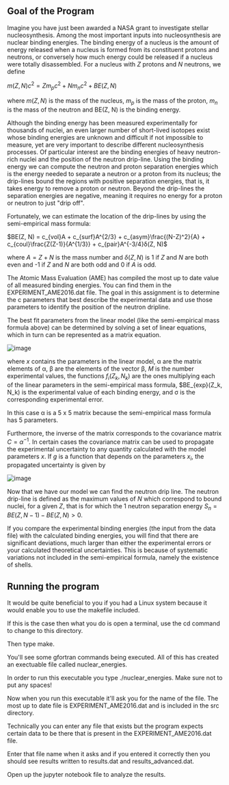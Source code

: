 ## Goal of the Program 
 Imagine you have just been awarded a NASA grant to investigate stellar
nucleosynthesis. Among the most important inputs into nucleosynthesis are
nuclear binding energies. The binding energy of a nucleus is the amount of
energy released when a nucleus is formed from its constituent protons and
neutrons, or conversely how much energy could be released if a nucleus were
totally disassembled. For a nucleus with $Z$ protons and $N$ neutrons, we define 

$m(Z, N)c^2 = Zm_pc^2 + Nm_nc^2 + BE(Z, N)$ 

where $m(Z, N)$ is the mass of the nucleus, $m_p$ is the mass of the proton, $m_n$ is the 
mass of the neutron and BE(Z, N) is the binding energy. 

Although the binding energy has been measured experimentally for thousands of nuclei, an even 
larger number of short-lived isotopes exist whose binding energies are unknown and difficult if 
not impossible to measure, yet are very important to describe different nucleosynthesis processes. 
Of particular interest are the binding energies of heavy neutron-rich nuclei and the position of 
the neutron drip-line. Using the binding energy we can compute the neutron and proton separation energies 
which is the energy needed to separate a neutron or a proton from its nucleus; the drip-lines bound the regions
with positive separation energies, that is, it takes energy to remove a proton or neutron. Beyond the drip-lines
the separation energies are negative, meaning it requires no energy for a proton or neutron to just "drip off". 

Fortunately, we can estimate the location of the drip-lines by using the semi-empirical mass formula: 

$BE(Z, N) = c_{vol}A + c_{surf}A^{2/3} + c_{asym}\frac{(N-Z)^2}{A} + c_{coul}\frac{Z(Z-1)}{A^{1/3}} + c_{pair}A^{-3/4}δ(Z, N)$

where $A = Z + N$ is the mass number and $δ(Z, N)$ is 1 if $Z$ and $N$ are both even and -1 if $Z$ and $N$ are both odd and 0 
if $A$ is odd.  

The Atomic Mass Evaluation (AME) has compiled the most up to date value of all measured binding energies. You can find them in 
the EXPERIMENT_AME2016.dat file. The goal in this assignment is to determine the c parameters that best describe the experimental data 
and use those parameters to identify the position of the neutron dripline. 

The best fit parameters from the linear model (like the semi-empirical mass formula above) can be determined by solving a set of 
linear equations, which in turn can be represented as a matrix equation. 

![image](https://user-images.githubusercontent.com/89489977/210157987-48bc1c4e-e9a0-497e-beea-fb18912648f4.png) 

where $x$ contains the parameters in the linear model, α are the matrix elements of α, β are the elements of the vector β, $M$ is the number 
experimental values, the functions $f_i(Z_k, N_k)$ are the ones multiplying each of the linear parameters in the semi-empirical mass formula, 
$BE_{exp}(Z_k, N_k) is the experimental value of each binding energy, and σ is the corresponding experimental error.

In this case  α is a $5$ x $5$ matrix because the semi-empirical mass formula has 5 parameters.

Furthermore, the inverse of the  matrix corresponds to the covariance matrix $C =  α^{-1}$. In certain cases the covariance matrix can be 
used to propagate the experimental uncertainty to any quantity calculated with the model parameters $x$. If $g$ is a function that depends 
on the parameters $x_i$, the propagated uncertainty is given by 

![image](https://user-images.githubusercontent.com/89489977/210158073-c53021a0-d0d9-445e-9c62-583d809ed3ab.png) 

Now that we have our model we can find the neutron drip line. 
The neutron drip-line is defined as the maximum values of $N$ which correspond to bound nuclei, for a given $Z$, that is for 
which the 1 neutron separation energy $S_n = BE(Z, N - 1) - BE(Z, N) > 0$. 

If you compare the experimental binding energies (the input from the data file) with the calculated binding energies, 
you will find that there are significant deviations, much larger than either the experimental errors or your calculated
theoretical uncertainties. This is because of systematic variations not included in the semi-empirical formula, 
namely the existence of shells. 

## Running the program 
It would be quite beneficial to you if you had a Linux system because it would enable you to use the makefile included. 

If this is the case then what you do is open a terminal, use the cd command to change to this directory. 

Then type make. 

You'll see some gfortran commands being executed. All of this has created an exectuable file called nuclear_energies. 

In order to run this executable you type ./nuclear_energies. Make sure not to put any spaces! 

Now when you run this executable it'll ask you for the name of the file. The most up to date file is EXPERIMENT_AME2016.dat 
and is included in the src directory. 

Technically you can enter any file that exists but the program expects certain data to be 
there that is present in the EXPERIMENT_AME2016.dat file. 

Enter that file name when it asks and if you entered it correctly then 
you should see results written to results.dat and results_advanced.dat. 

Open up the jupyter notebook file to analyze the results.
